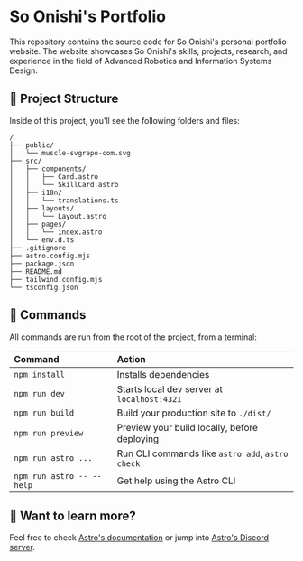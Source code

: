# So Onishi's Portfolio

This repository contains the source code for So Onishi's personal portfolio website. The website showcases So Onishi's skills, projects, research, and experience in the field of Advanced Robotics and Information Systems Design.

## 🚀 Project Structure

Inside of this project, you'll see the following folders and files:

```text
/
├── public/
│   └── muscle-svgrepo-com.svg
├── src/
│   ├── components/
│   │   ├── Card.astro
│   │   └── SkillCard.astro
│   ├── i18n/
│   │   └── translations.ts
│   ├── layouts/
│   │   └── Layout.astro
│   ├── pages/
│   │   └── index.astro
│   └── env.d.ts
├── .gitignore
├── astro.config.mjs
├── package.json
├── README.md
├── tailwind.config.mjs
└── tsconfig.json
```

## 🧞 Commands

All commands are run from the root of the project, from a terminal:

| Command                   | Action                                           |
| :------------------------ | :----------------------------------------------- |
| `npm install`             | Installs dependencies                            |
| `npm run dev`             | Starts local dev server at `localhost:4321`      |
| `npm run build`           | Build your production site to `./dist/`          |
| `npm run preview`         | Preview your build locally, before deploying     |
| `npm run astro ...`       | Run CLI commands like `astro add`, `astro check` |
| `npm run astro -- --help` | Get help using the Astro CLI                     |

## 👀 Want to learn more?

Feel free to check [Astro's documentation](https://docs.astro.build) or jump into [Astro's Discord server](https://astro.build/chat).
